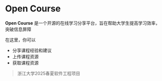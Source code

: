 # Open Course

**Open Course** 是一个开源的在线学习分享平台，旨在帮助大学生提高学习效率，突破信息屏障

在这里，你可以

- 分享课程经验和建议
- 上传课程资源
- 获取课程资源

> 浙江大学2025春夏软件工程项目
